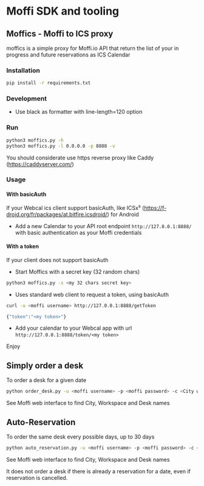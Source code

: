 # Moffi SDK and tooling

## Moffics - Moffi to ICS proxy

moffics is a simple proxy for Moffi.io API that return the list of your in progress and future reservations as ICS Calendar

### Installation

```bash
pip install -r requirements.txt
```

### Development

- Use black as formatter with line-length=120 option

### Run

```bash
python3 moffics.py -h
python3 moffics.py -l 0.0.0.0 -p 8888 -v
```

You should considerate use https reverse proxy like Caddy (https://caddyserver.com/)

### Usage

#### With basicAuth

If your Webcal ics client support basicAuth, like ICSx⁵ (https://f-droid.org/fr/packages/at.bitfire.icsdroid/) for Android 

- Add a new Calendar to your API root endpoint `http://127.0.0.1:8888/` with basic authentication as your Moffi credentials

#### With a token

If your client does not support basicAuth
- Start Moffics with a secret key (32 random chars)
```bash
python3 moffics.py -s <my 32 chars secret key>
```
- Uses standard web client to request a token, using basicAuth
```bash
curl -u <moffi username> http://127.0.0.1:8888/getToken

{"token":"<my token>"}
```

- Add your calendar to your Webcal app with url `http://127.0.0.1:8888/token/<my token>`

Enjoy


## Simply order a desk

To order a desk for a given date

```bash
python order_desk.py -u <moffi username> -p <moffi password> -c <City where to book> -w <Workspace name> -d <Desk full name>
```
See Moffi web interface to find City, Workspace and Desk names


## Auto-Reservation

To order the same desk every possible days, up to 30 days

```bash
python auto_reservation.py -u <moffi username> -p <moffi password> -c <City where to book> -w <Workspace name> -d <Desk full name> -t <Date on isoformat>
```
See Moffi web interface to find City, Workspace and Desk names

It does not order a desk if there is already a reservation for a date, even if reservation is cancelled.
